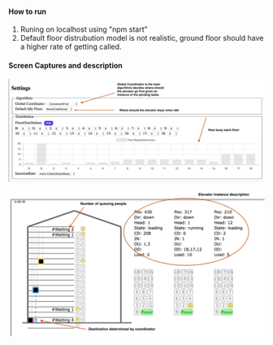   #### How to run
  1. Runing on localhost using "npm start"
  2. Default floor distrubution model is not realistic, ground floor should have a higher rate of getting called.
  
  #### Screen Captures and description
  ![alt tag](https://github.com/JerryLiu0415/Elevator-Algorithms-Simulator/blob/master/screen%20captures/setting.jpeg)
  
  ![alt tag](https://github.com/JerryLiu0415/Elevator-Algorithms-Simulator/blob/master/screen%20captures/animation.jpeg)
 
  
